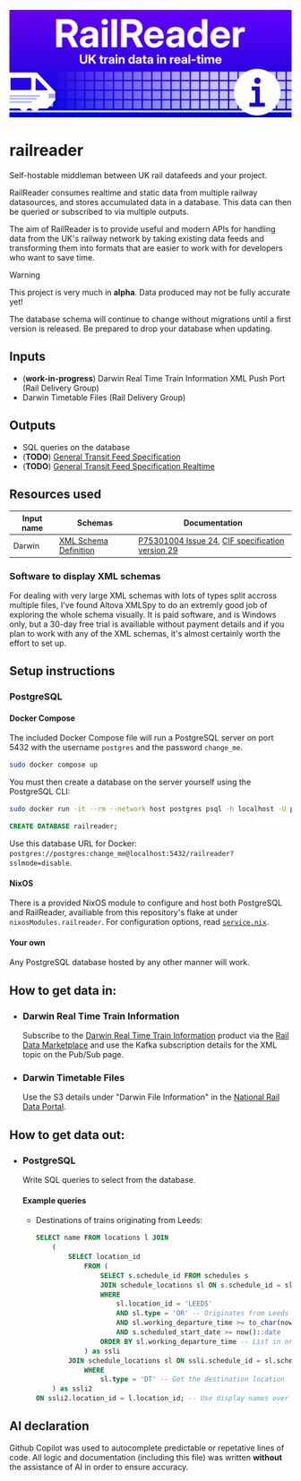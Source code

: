 ![Rail Reader logo banner](branding/wide_banner.png)
# railreader

Self-hostable middleman between UK rail datafeeds and your project.

RailReader consumes realtime and static data from multiple railway datasources, and stores accumulated data in a database.
This data can then be queried or subscribed to via multiple outputs.

The aim of RailReader is to provide useful and modern APIs for handling data from the UK's railway network by taking existing data feeds and transforming them into formats that are easier to work with for developers who want to save time.

> [!WARNING]
> This project is very much in **alpha**.
> Data produced may not be fully accurate yet!
>
> The database schema will continue to change without migrations until a first version is released.
> Be prepared to drop your database when updating.

## Inputs
- (**work-in-progress**) Darwin Real Time Train Information XML Push Port (Rail Delivery Group)
- Darwin Timetable Files (Rail Delivery Group)

## Outputs
- SQL queries on the database
- (**TODO**) [General Transit Feed Specification](https://gtfs.org/documentation/schedule/reference/)
- (**TODO**) [General Transit Feed Specification Realtime](https://gtfs.org/documentation/realtime/reference/)

## Resources used
|Input name|Schemas|Documentation|
|----------|-------|-------------|
|Darwin|[XML Schema Definition](resources/darwin_push_port_v24_xsd.zip)|[P75301004 Issue 24](resources/P75301004.pdf), [CIF specification version 29](resources/CIF_v29.pdf)|

### Software to display XML schemas

For dealing with very large XML schemas with lots of types split accross multiple files, I've found Altova XMLSpy to do an extremly good job of exploring the whole schema visually. It is paid software, and is Windows only, but a 30-day free trial is availiable without payment details and if you plan to work with any of the XML schemas, it's almost certainly worth the effort to set up.

## Setup instructions

### PostgreSQL

#### Docker Compose

The included Docker Compose file will run a PostgreSQL server on port 5432 with the username `postgres` and the password `change_me`.
```bash
sudo docker compose up
```
You must then create a database on the server yourself using the PostgreSQL CLI:
```bash
sudo docker run -it --rm --network host postgres psql -h localhost -U postgres
```
```sql
CREATE DATABASE railreader;
```
Use this database URL for Docker: `postgres://postgres:change_me@localhost:5432/railreader?sslmode=disable`.

#### NixOS

There is a provided NixOS module to configure and host both PostgreSQL and RailReader, availiable from this repository's flake at under `nixosModules.railreader`.
For configuration options, read [`service.nix`](service.nix).

#### Your own

Any PostgreSQL database hosted by any other manner will work.

## How to get data in:

- ### Darwin Real Time Train Information
    Subscribe to the [Darwin Real Time Train Information](https://raildata.org.uk/dashboard/dataProduct/P-d3bf124c-1058-4040-8a62-87181a877d59/overview) product via the [Rail Data Marketplace](https://raildata.org.uk) and use the Kafka subscription details for the XML topic on the Pub/Sub page.
- ### Darwin Timetable Files
    Use the S3 details under "Darwin File Information" in the [National Rail Data Portal](https://opendata.nationalrail.co.uk/).

## How to get data out:

- ### PostgreSQL
    Write SQL queries to select from the database.

    #### Example queries

    - Destinations of trains originating from Leeds:

        ```sql
        SELECT name FROM locations l JOIN
            (
                SELECT location_id
                    FROM (
                        SELECT s.schedule_id FROM schedules s
                        JOIN schedule_locations sl ON s.schedule_id = sl.schedule_id
                        WHERE
                            sl.location_id = 'LEEDS'
                            AND sl.type = 'OR' -- Originates from Leeds
                            AND sl.working_departure_time >= to_char(now(), 'HH24:MI') -- Departs after now
                            AND s.scheduled_start_date >= now()::date
                        ORDER BY sl.working_departure_time -- List in order of departure
                    ) as ssli
                JOIN schedule_locations sl ON ssli.schedule_id = sl.schedule_id
                    WHERE
                        sl.type = 'DT' -- Get the destination location
            ) as ssli2
        ON ssli2.location_id = l.location_id; -- Use display names over location_ids
        ```

## AI declaration

Github Copilot was used to autocomplete predictable or repetative lines of code.
All logic and documentation (including this file) was written **without** the assistance of AI in order to ensure accuracy.
